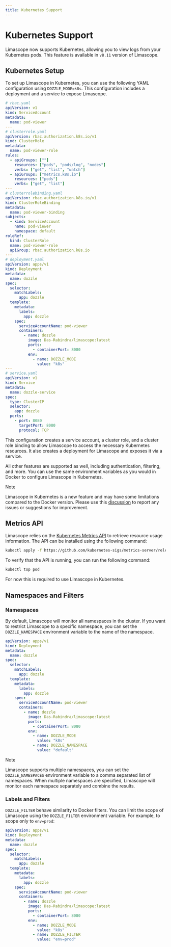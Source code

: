 ```yaml
---
title: Kubernetes Support
---
```


# Kubernetes Support <Badge type="warning" text="beta" /> <Badge type="tip" text="v8.11.x" />

Limascope now supports Kubernetes, allowing you to view logs from your Kubernetes pods. This feature is available in `v8.11` version of Limascope.

## Kubernetes Setup

To set up Limascope in Kubernetes, you can use the following YAML configuration using `DOZZLE_MODE=k8s`. This configuration includes a deployment and a service to expose Limascope.

```yaml
# rbac.yaml
apiVersion: v1
kind: ServiceAccount
metadata:
  name: pod-viewer
---
# clusterrole.yaml
apiVersion: rbac.authorization.k8s.io/v1
kind: ClusterRole
metadata:
  name: pod-viewer-role
rules:
  - apiGroups: [""]
    resources: ["pods", "pods/log", "nodes"]
    verbs: ["get", "list", "watch"]
  - apiGroups: ["metrics.k8s.io"]
    resources: ["pods"]
    verbs: ["get", "list"]
---
# clusterrolebinding.yaml
apiVersion: rbac.authorization.k8s.io/v1
kind: ClusterRoleBinding
metadata:
  name: pod-viewer-binding
subjects:
  - kind: ServiceAccount
    name: pod-viewer
    namespace: default
roleRef:
  kind: ClusterRole
  name: pod-viewer-role
  apiGroup: rbac.authorization.k8s.io
---
# deployment.yaml
apiVersion: apps/v1
kind: Deployment
metadata:
  name: dozzle
spec:
  selector:
    matchLabels:
      app: dozzle
  template:
    metadata:
      labels:
        app: dozzle
    spec:
      serviceAccountName: pod-viewer
      containers:
        - name: dozzle
          image: Das-Rabindra/limascope:latest
          ports:
            - containerPort: 8080
          env:
            - name: DOZZLE_MODE
              value: "k8s"
---
# service.yaml
apiVersion: v1
kind: Service
metadata:
  name: dozzle-service
spec:
  type: ClusterIP
  selector:
    app: dozzle
  ports:
    - port: 8080
      targetPort: 8080
      protocol: TCP
```

This configuration creates a service account, a cluster role, and a cluster role binding to allow Limascope to access the necessary Kubernetes resources. It also creates a deployment for Limascope and exposes it via a service.

All other features are supported as well, including authentication, filtering, and more. You can use the same environment variables as you would in Docker to configure Limascope in Kubernetes.

> [!NOTE]
> Limascope in Kubernetes is a new feature and may have some limitations compared to the Docker version. Please use this [discussion](https://github.com/Das-Rabindra/limascope/discussions/3614) to report any issues or suggestions for improvement.

## Metrics API

Limascope relies on the [Kubernetes Metrics API](https://github.com/kubernetes-sigs/metrics-server) to retrieve resource usage information. The API can be installed using the following command:

```bash
kubectl apply -f https://github.com/kubernetes-sigs/metrics-server/releases/latest/download/components.yaml
```

To verify that the API is running, you can run the following command:

```bash
kubectl top pod
```

For now this is required to use Limascope in Kubernetes.

## Namespaces and Filters

### Namespaces

By default, Limascope will monitor all namespaces in the cluster. If you want to restrict Limascope to a specific namespace, you can set the `DOZZLE_NAMESPACE` environment variable to the name of the namespace.

```yaml
apiVersion: apps/v1
kind: Deployment
metadata:
  name: dozzle
spec:
  selector:
    matchLabels:
      app: dozzle
  template:
    metadata:
      labels:
        app: dozzle
    spec:
      serviceAccountName: pod-viewer
      containers:
        - name: dozzle
          image: Das-Rabindra/limascope:latest
          ports:
            - containerPort: 8080
          env:
            - name: DOZZLE_MODE
              value: "k8s"
            - name: DOZZLE_NAMESPACE
              value: "default"
```

> [!NOTE]
> Limascope supports multiple namespaces, you can set the `DOZZLE_NAMESPACES` environment variable to a comma separated list of namespaces. When multiple namespaces are specified, Limascope will monitor each namespace separately and combine the results.

### Labels and Filters

`DOZZLE_FILTER` behave similarlty to Docker filters. You can limit the scope of Limascope using the `DOZZLE_FILTER` environment variable. For example, to scope only to `env=prod`:

```yaml
apiVersion: apps/v1
kind: Deployment
metadata:
  name: dozzle
spec:
  selector:
    matchLabels:
      app: dozzle
  template:
    metadata:
      labels:
        app: dozzle
    spec:
      serviceAccountName: pod-viewer
      containers:
        - name: dozzle
          image: Das-Rabindra/limascope:latest
          ports:
            - containerPort: 8080
          env:
            - name: DOZZLE_MODE
              value: "k8s"
            - name: DOZZLE_FILTER
              value: "env=prod"
```
